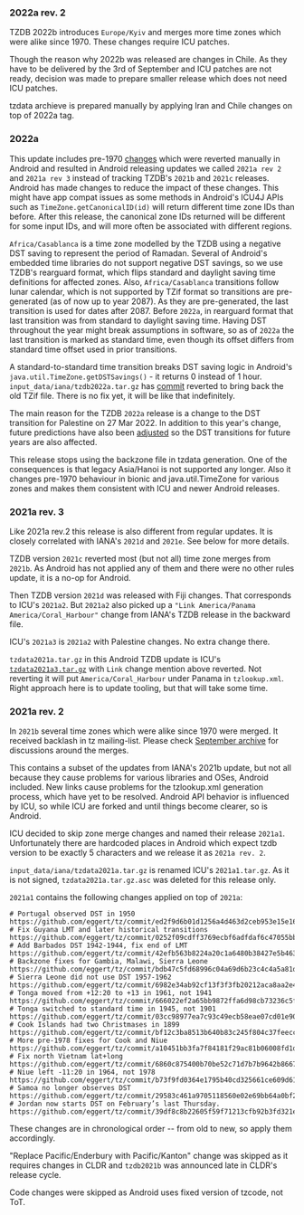 ### 2022a rev. 2

TZDB 2022b introduces `Europe/Kyiv` and merges more time zones which were
alike since 1970. These changes require ICU patches.

Though the reason why 2022b was released are changes in Chile. As they have
to be delivered by the 3rd of September and ICU patches are not ready,
decision was made to prepare smaller release which does not need ICU patches.

tzdata archieve is prepared manually by applying Iran and Chile changes on
top of 2022a tag.


### 2022a

This update includes pre-1970
[changes](https://github.com/eggert/tz/commit/1edbb16e933a6ba6dceefd2bd7057b5ce00dd13c)
which were reverted manually in Android and resulted in Android releasing
updates we called `2021a rev 2` and `2021a rev 3` instead of tracking TZDB's
`2021b` and `2021c` releases. Android has made changes to reduce the impact of
these changes. This might have app compat issues as some methods in Android's
ICU4J APIs such as `TimeZone.getCanonicalID(id)` will return different time
zone IDs than before. After this release, the canonical zone IDs returned will
be different for some input IDs, and will more often be associated with
different regions.

`Africa/Casablanca` is a time zone modelled by the TZDB using a negative DST
saving to represent the period of Ramadan. Several of Android's embedded time
libraries do not support negative DST savings, so we use TZDB's rearguard
format, which flips standard and daylight saving time definitions for affected
zones. Also, `Africa/Casablanca` transitions follow lunar calendar, which
is not supported by TZif format so transitions are pre-generated (as of now up
to year 2087). As they are pre-generated, the last transition is used for dates
after 2087. Before `2022a`, in rearguard format that last transition was from
standard to daylight saving time. Having DST throughout the year might break
assumptions in software, so as of `2022a` the  last transition is marked as
standard time, even though its offset differs from standard time offset used in
prior transitions.

A standard-to-standard time transition breaks DST saving logic in
Android's `java.util.TimeZone.getDSTSavings()` - it returns 0 instead of 1 hour.
`input_data/iana/tzdb2022a.tar.gz` has
[commit](https://github.com/eggert/tz/commit/cec7d9e2e83f8a3faa2367e0d45383a1557889ed)
reverted to bring back the old TZif file. There is no fix yet, it will be like
that indefinitely.

The main reason for the TZDB `2022a` release is a change to the DST transition
for Palestine on 27 Mar 2022. In addition to this year's change, future
predictions have also been
[adjusted](https://github.com/eggert/tz/commit/59467e3373a2f90aae3a3c9684ab527855922427)
so the DST transitions for future years are also affected.

This release stops using the backzone file in tzdata generation. One of the
consequences is that legacy Asia/Hanoi is not supported any longer. Also it
changes pre-1970 behaviour in bionic and java.util.TimeZone for various zones
and makes them consistent with ICU and newer Android releases.


### 2021a rev. 3

Like 2021a rev.2 this release is also different from regular updates. It is
closely correlated with IANA's `2021d` and `2021e`. See below for more details.

TZDB version `2021c` reverted most (but not all) time zone merges from `2021b`.
As Android has not applied any of them and there were no other rules update,
it is a no-op for Android.

Then TZDB version `2021d` was released with Fiji changes. That corresponds to
ICU's `2021a2`. But `2021a2` also picked up a
`"Link America/Panama America/Coral_Harbour"` change from IANA's TZDB release
in the backward file.

ICU's `2021a3` is `2021a2` with Palestine changes. No extra change there.

`tzdata2021a.tar.gz` in this Android TZDB update is ICU's [`tzdata2021a3.tar.gz`](https://github.com/unicode-org/icu-data/blob/d90a4eed92e3c5221c4dc1977bfdb7c072a8bb3d/tzdata/tzdata_patch/tzdata2021a3.tar.gz)
with `Link` change mention above reverted. Not reverting it will put
`America/Coral_Harbour` under Panama in `tzlookup.xml`. Right approach here
is to update tooling, but that will take some time.


### 2021a rev. 2

In `2021b` several time zones which were alike since 1970 were merged. It
received backlash in tz mailing-list. Please check
[September archive](https://mm.icann.org/pipermail/tz/2021-September/thread.html)
for discussions around the merges.

This contains a subset of the updates from IANA's 2021b update, but not all
because they cause problems for various libraries and OSes, Android included.
New links cause problems for the tzlookup.xml generation process, which have
yet to be resolved. Android API behavior is influenced by ICU, so while ICU
are forked and until things become clearer, so is Android.

ICU decided to skip zone merge changes and named their release `2021a1`.
Unfortunately there are hardcoded places in Android which expect tzdb version
to be exactly 5 characters and we release it as `2021a rev. 2`.

`input_data/iana/tzdata2021a.tar.gz` is renamed ICU's `2021a1.tar.gz`. As it
is not signed, `tzdata2021a.tar.gz.asc` was deleted for this release only.

`2021a1` contains the following changes applied on top of `2021a`:
```
# Portugal observed DST in 1950
https://github.com/eggert/tz/commit/ed2f9d6b01d1256a4d463d2ceb953e15e1673d72
# Fix Guyana LMT and later historical transitions
https://github.com/eggert/tz/commit/0252f09cdff3769ecbf6adfdaf6c47055bbfb74b
# Add Barbados DST 1942-1944, fix end of LMT
https://github.com/eggert/tz/commit/42efb563b8224a20c1a6480b38427e5b4634da36
# Backzone fixes for Gambia, Malawi, Sierra Leone
https://github.com/eggert/tz/commit/bdb47c5fd68996c04a69d6b23c4c4a5a81df5c95
# Sierra Leone did not use DST 1957-1962
https://github.com/eggert/tz/commit/6982e34ab92cf13f3f3fb20212aca8aa2e4f0aae
# Tonga moved from +12:20 to +13 in 1961, not 1941
https://github.com/eggert/tz/commit/666022ef2a65bb9872ffa6d98cb73236c5f6daa0
# Tonga switched to standard time in 1945, not 1901
https://github.com/eggert/tz/commit/03cc98977ea7c93c49ecb58eae07cd01e9034bfd
# Cook Islands had two Christmases in 1899
https://github.com/eggert/tz/commit/bf12c3ba8513b640b83c245f804c37feeccb862b
# More pre-1978 fixes for Cook and Niue
https://github.com/eggert/tz/commit/a10451bb3fa7f84181f29ac81b06008fd1d81249
# Fix north Vietnam lat+long
https://github.com/eggert/tz/commit/6860c875400b70be52c71d7b7b9642b8667a8112
# Niue left -11:20 in 1964, not 1978
https://github.com/eggert/tz/commit/b73f9fd0364e1795b40cd325661ce609d6126377
# Samoa no longer observes DST
https://github.com/eggert/tz/commit/29583c461a9705118560e02e69bb64a0bf2fce0c
# Jordan now starts DST on February’s last Thursday.
https://github.com/eggert/tz/commit/39df8c8b22605f59f71213cfb92b3fd321e31d3c
```

These changes are in chronological order -- from old to new, so apply them
accordingly.

"Replace Pacific/Enderbury with Pacific/Kanton" change was skipped as it
requires changes in CLDR and `tzdb2021b` was announced late in CLDR's release
cycle.

Code changes were skipped as Android uses fixed version of tzcode, not ToT.

